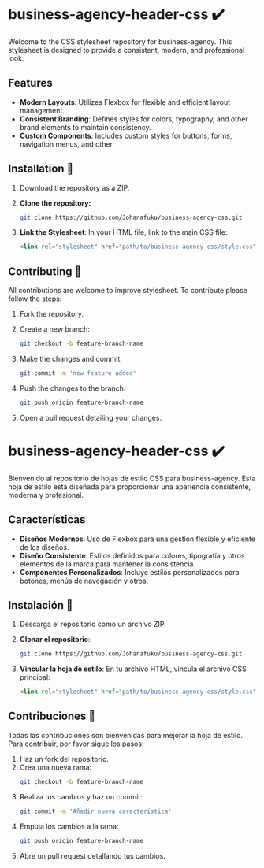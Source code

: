 # business-agency-header-css ✔️ 

Welcome to the CSS stylesheet repository for business-agency. This stylesheet is designed to provide a consistent, modern, and professional look.

## Features

- **Modern Layouts**: Utilizes Flexbox for flexible and efficient layout management.
- **Consistent Branding**: Defines styles for colors, typography, and other brand elements to maintain consistency.
- **Custom Components**: Includes custom styles for buttons, forms, navigation menus, and other.


## Installation 📝

1. Download the repository as a ZIP.

2. **Clone the repository:**
     ```sh
    git clone https://github.com/Johanafuku/business-agency-css.git
    ```
3. **Link the Stylesheet**:
    In your HTML file, link to the main CSS file:
    ```html
    <link rel="stylesheet" href="path/to/business-agency-css/style.css">
    ```


## Contributing 💭

All contributions are welcome to improve stylesheet. To contribute please follow the steps:

1. Fork the repository.

2. Create a new branch: 
    ```sh
    git checkout -b feature-branch-name
    ```
3. Make the changes and commit: 
    ```sh
    git commit -m 'new feature added'
    ```
4. Push the changes to the branch: 
    ```sh
    git push origin feature-branch-name
    ```
5. Open a pull request detailing your changes.


#
# business-agency-header-css ✔️ 

Bienvenido al repositorio de hojas de estilo CSS para business-agency. Esta hoja de estilo está diseñada para proporcionar una apariencia consistente, moderna y profesional.

## Características

- **Diseños Modernos**: Uso de Flexbox para una gestión flexible y eficiente de los diseños.
- **Diseño Consistente**: Estilos definidos para colores, tipografía y otros elementos de la marca para mantener la consistencia.
- **Componentes Personalizados**: Incluye estilos personalizados para botones, menús de navegación y otros.

## Instalación 📝

1. Descarga el repositorio como un archivo ZIP.

2. **Clonar el repositorio**: 
    ```sh
    git clone https://github.com/Johanafuku/business-agency-css.git
    ```

3. **Vincular la hoja de estilo**:
    En tu archivo HTML, vincula el archivo CSS principal:
    ```html
    <link rel="stylesheet" href="path/to/business-agency-css/style.css">
    ```

## Contribuciones 💭

Todas las contribuciones son bienvenidas para mejorar la hoja de estilo. Para contribuir, por favor sigue los pasos:

1. Haz un fork del repositorio.
2. Crea una nueva rama: 
    ```sh
    git checkout -b feature-branch-name
    ```
3. Realiza tus cambios y haz un commit: 
    ```sh
    git commit -m 'Añadir nueva característica'
    ```
4. Empuja los cambios a la rama: 
    ```sh
    git push origin feature-branch-name
    ```
5. Abre un pull request detallando tus cambios.
